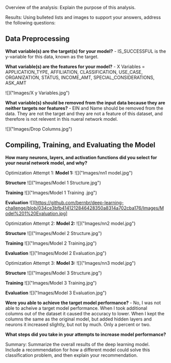 Overview of the analysis: Explain the purpose of this analysis.

Results: Using bulleted lists and images to support your answers, address the following questions:

## Data Preprocessing

**What variable(s) are the target(s) for your model?**
    - IS_SUCCESSFUL is the y-variable for this data, known as the target. 

**What variable(s) are the features for your model?**
    - X Variables = APPLICATION_TYPE, AFFILIATION, CLASSIFICATION, USE_CASE, ORGANIZATION, STATUS, INCOME_AMT, SPECIAL_CONSIDERATIONS, ASK_AMT

![]("Images/X y Variables.jpg")

**What variable(s) should be removed from the input data because they are neither targets nor features?**
    - EIN and Name should be removed from the data. They are not the target and they are not a feature of this dataset, and therefore is not relevent in this nueral network model. 

![]("Images/Drop Columns.jpg")

## Compiling, Training, and Evaluating the Model

**How many neurons, layers, and activation functions did you select for your neural network model, and why?**

Optimization Attempt 1:
**Model 1:** 
![]("Images/nn1 model.jpg")

**Structure**
![]("Images/Model 1 Structure.jpg")

**Training**
![]("Images/Model 1 Training .jpg")

**Evaluation**
![][https://github.com/bernbr/deep-learning-challenge/blob/034ce3bfb4141212846428350a8314a702cba176/Images/Model%201%20Evaluation.jpg]


Optimization Attempt 2:
**Model 2:** 
![]("Images/nn2 model.jpg")

**Structure**
![]("Images/Model 2 Structure.jpg")

**Training**
![]("Images/Model 2 Training.jpg")

**Evaluation**
![]("Images/Model 2 Evaluation.jpg")


Optimization Attempt 3:
**Model 3:** 
![]("Images/nn3 model.jpg")

**Structure**
![]("Images/Model 3 Structure.jpg")

**Training**
![]("Images/Model 3 Training.jpg")

**Evaluation**
![]("Images/Model 3 Evaluation.jpg")





**Were you able to achieve the target model performance?**
    - No, I was not able to acheive a target model performance. When I took additional columns out of the dataset it caused the accuracy to lower. When I kept the columns the same as the original model, but added hidden layers and neurons it increased slightly, but not by much. Only a percent or two. 

**What steps did you take in your attempts to increase model performance?**

Summary: Summarize the overall results of the deep learning model. Include a recommendation for how a different model could solve this classification problem, and then explain your recommendation.
